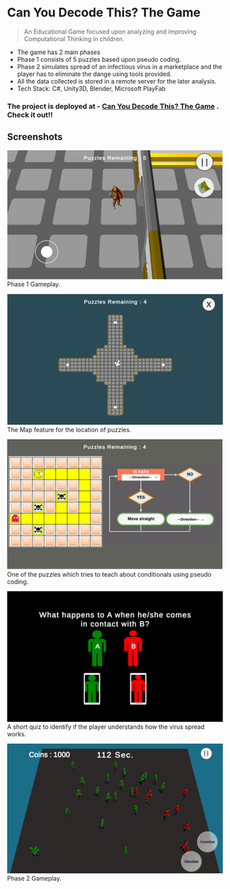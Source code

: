# Can You Decode This? The Game
> An Educational Game focused upon analyzing and improving Computational Thinking in children.

* The game has 2 main phases
* Phase 1 consists of 5 puzzles based upon pseudo coding.
* Phase 2 simulates spread of an infectious virus in a marketplace and the player has to eliminate the dange using tools provided.
* All the data collected is stored in a remote server for the later analysis.
* Tech Stack: C#, Unity3D, Blender, Microsoft PlayFab

### The project is deployed at - [Can You Decode This? The Game](https://owais-ali.itch.io/decoders) . Check it out!!

## Screenshots

![](Game1.png)
Phase 1 Gameplay.

![](Game2.png)
The Map feature for the location of puzzles.

![](Game3.png)
One of the puzzles which tries to teach about conditionals using pseudo coding.

![](Game4.png)
A short quiz to identify if the player understands how the virus spread works.

![](Game5.png)
Phase 2 Gameplay.
